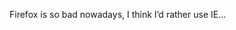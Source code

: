 <!--
id: 344746288
link: http://kevinisom.info/post/344746288/firefox-is-so-bad-nowadays-i-think-id-rather-use
slug: firefox-is-so-bad-nowadays-i-think-id-rather-use
date: Thu Jan 21 2010 09:45:15 GMT+1300 (NZDT)
raw: {"blog_name":"kevinisom","id":344746288,"post_url":"http://kevinisom.info/post/344746288/firefox-is-so-bad-nowadays-i-think-id-rather-use","slug":"firefox-is-so-bad-nowadays-i-think-id-rather-use","type":"text","date":"2010-01-20 20:45:15 GMT","timestamp":1264020315,"state":"published","format":"html","reblog_key":"x04wW7AW","tags":[],"short_url":"http://tmblr.co/Zw68YyKZ6am","highlighted":[],"feed_item":"http://twitter.com/kev_nz/statuses/7996280468","from_feed_id":"650289","note_count":0,"title":null,"body":"<p>Firefox is so bad nowadays, I think I&#8217;d rather use IE&#8230;</p>"}
publish: 2010-01-021
tags: 
title: null
-->


Firefox is so bad nowadays, I think I’d rather use IE…


